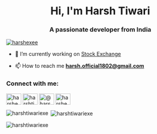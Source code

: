 <h1 align="center">Hi, I'm Harsh Tiwari</h1>
<h3 align="center">A passionate developer from India</h3>
<p align="left"> <a href="https://twitter.com/harshexee" target="blank"><img src="https://img.shields.io/twitter/follow/harshexee?logo=twitter&style=for-the-badge" alt="harshexee" /></a> </p>

- 🔭 I’m currently working on [Stock Exchange](https://github.com/harshtiwariexe/Citadel-Stock-Exchange)

- 📫 How to reach me **harsh.official1802@gmail.com**



<h3 align="left">Connect with me:</h3>
<p align="left">
<a href="https://twitter.com/harshexee" target="blank"><img align="center" src="https://raw.githubusercontent.com/rahuldkjain/github-profile-readme-generator/master/src/images/icons/Social/twitter.svg" alt="harshexee" height="30" width="40" /></a>
<a href="https://linkedin.com/in/harshtiwariexe" target="blank"><img align="center" src="https://raw.githubusercontent.com/rahuldkjain/github-profile-readme-generator/master/src/images/icons/Social/linked-in-alt.svg" alt="harshtiwariexe" height="30" width="40" /></a>
<a href="https://medium.com/@harsh.official1802" target="blank"><img align="center" src="https://raw.githubusercontent.com/rahuldkjain/github-profile-readme-generator/master/src/images/icons/Social/medium.svg" alt="@harsh.official1802" height="30" width="40" /></a>
<a href="https://www.leetcode.com/harshexe" target="blank"><img align="center" src="https://raw.githubusercontent.com/rahuldkjain/github-profile-readme-generator/master/src/images/icons/Social/leet-code.svg" alt="harshexe" height="30" width="40" /></a>
</p>



<p><img align="left" src="https://github-readme-stats.vercel.app/api/top-langs?username=harshtiwariexe&show_icons=true&locale=en&layout=compact" alt="harshtiwariexe" /></p>

<p>&nbsp;<img align="center" src="https://github-readme-stats.vercel.app/api?username=harshtiwariexe&show_icons=true&locale=en" alt="harshtiwariexe" /></p>

<p><img align="center" src="https://github-readme-streak-stats.herokuapp.com/?user=harshtiwariexe&" alt="harshtiwariexe" /></p>
